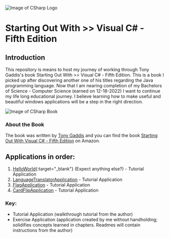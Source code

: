 ![Image of CSharp Logo](https://upload.wikimedia.org/wikipedia/commons/4/4f/Csharp_Logo.png)

# Starting Out With >> Visual C# - Fifth Edition

## Introduction

This repository is means to host my journey of working through Tony Gaddis's book Starting Out With >> Visual C# - Fifth Edition. This is a book I picked up after discovering another one of his titles regarding the Java programming language. Now that I am nearing completion of my Bachelors of Science - Computer Science (earned on 12-18-2022) I want to continue my life long educational journey. I believe learning how to make useful and beautiful windows applications will be a step in the right direction.

![Image of CSharp Book](https://m.media-amazon.com/images/I/41xid+YhvVL._SX258_BO1,204,203,200_.jpg)

### About the Book

The book was written by [Tony Gaddis](https://www.amazon.com/Tony-Gaddis/e/B001I9Q67I/ref=dp_byline_cont_book_1) and you can find the book [Starting Out With Visual C# - Fifth Edition](https://a.co/d/ia65nKO) on Amazon.

## Applications in order:

1. [HelloWorld](https://github.com/Thesnowmanndev/Starting-Out-With-Visual-CSharp/tree/main/Tutorial%20Applications/Chapter%202/HelloWorld){:target="\_blank"} (Expect anything else?) - Tutorial Application
2. [LanguageTranslatorApplication](https://github.com/Thesnowmanndev/Starting-Out-With-Visual-CSharp/tree/main/Tutorial%20Applications/Chapter%202/LanguageTranslatorApplication) - Tutorial Application
3. [FlagApplication](https://github.com/Thesnowmanndev/Starting-Out-With-Visual-CSharp/tree/main/Tutorial%20Applications/Chapter%202/FlagApplication) - Tutorial Application
4. [CardFlipApplication](https://github.com/Thesnowmanndev/Starting-Out-With-Visual-CSharp/tree/main/Tutorial%20Applications/Chapter%202/CardFlipApplication) - Tutorial Application

### Key:

- Tutorial Application (walkthrough tutorial from the author)
- Exercise Application (application created by me without handholding; solidifies concepts learned in chapters. Readmes will contain instructions from the author)
